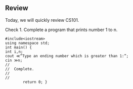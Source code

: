 ## Review

Today, we will quickly review CS101.

Check 1. Complete a program that prints number 1 to n.

```
#include<iostream> 
using namespace std; 
int main() {
int i,n;
cout ≪”Type an ending number which is greater than 1:”;
cin ≫n;
//
//  Complete.
//
//
￼￼￼￼￼￼￼￼return 0; }

```

